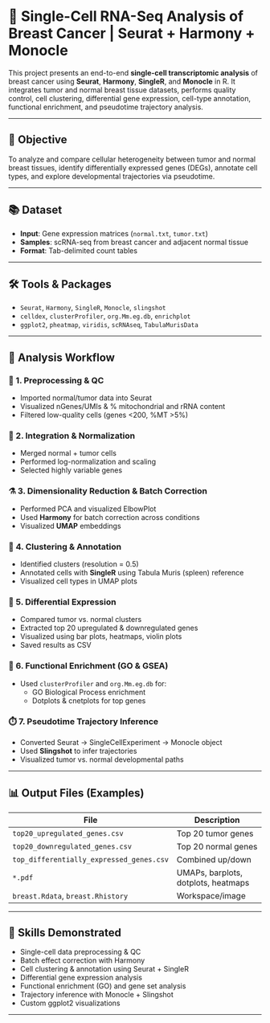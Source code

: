 # 🔬 Single-Cell RNA-Seq Analysis of Breast Cancer | Seurat + Harmony + Monocle

This project presents an end-to-end **single-cell transcriptomic analysis** of breast cancer using **Seurat**, **Harmony**, **SingleR**, and **Monocle** in R. It integrates tumor and normal breast tissue datasets, performs quality control, cell clustering, differential gene expression, cell-type annotation, functional enrichment, and pseudotime trajectory analysis.

---

## 🎯 Objective

To analyze and compare cellular heterogeneity between tumor and normal breast tissues, identify differentially expressed genes (DEGs), annotate cell types, and explore developmental trajectories via pseudotime.

---

## 📚 Dataset

- **Input**: Gene expression matrices (`normal.txt`, `tumor.txt`)
- **Samples**: scRNA-seq from breast cancer and adjacent normal tissue
- **Format**: Tab-delimited count tables

---

## 🛠️ Tools & Packages

- `Seurat`, `Harmony`, `SingleR`, `Monocle`, `slingshot`
- `celldex`, `clusterProfiler`, `org.Mm.eg.db`, `enrichplot`
- `ggplot2`, `pheatmap`, `viridis`, `scRNAseq`, `TabulaMurisData`

---

## 🔄 Analysis Workflow

### 🧹 1. Preprocessing & QC
- Imported normal/tumor data into Seurat
- Visualized nGenes/UMIs & % mitochondrial and rRNA content
- Filtered low-quality cells (genes <200, %MT >5%)

### 🔗 2. Integration & Normalization
- Merged normal + tumor cells
- Performed log-normalization and scaling
- Selected highly variable genes

### ⚗️ 3. Dimensionality Reduction & Batch Correction
- Performed PCA and visualized ElbowPlot
- Used **Harmony** for batch correction across conditions
- Visualized **UMAP** embeddings

### 🔎 4. Clustering & Annotation
- Identified clusters (resolution = 0.5)
- Annotated cells with **SingleR** using Tabula Muris (spleen) reference
- Visualized cell types in UMAP plots

### 🧬 5. Differential Expression
- Compared tumor vs. normal clusters
- Extracted top 20 upregulated & downregulated genes
- Visualized using bar plots, heatmaps, violin plots
- Saved results as CSV

### 🧠 6. Functional Enrichment (GO & GSEA)
- Used `clusterProfiler` and `org.Mm.eg.db` for:
  - GO Biological Process enrichment
  - Dotplots & cnetplots for top genes

### ⏱️ 7. Pseudotime Trajectory Inference
- Converted Seurat → SingleCellExperiment → Monocle object
- Used **Slingshot** to infer trajectories
- Visualized tumor vs. normal developmental paths

---

## 📊 Output Files (Examples)

| File | Description |
|------|-------------|
| `top20_upregulated_genes.csv` | Top 20 tumor genes |
| `top20_downregulated_genes.csv` | Top 20 normal genes |
| `top_differentially_expressed_genes.csv` | Combined up/down |
| `*.pdf` | UMAPs, barplots, dotplots, heatmaps |
| `breast.Rdata`, `breast.Rhistory` | Workspace/image |

---

## 🧠 Skills Demonstrated

- Single-cell data preprocessing & QC  
- Batch effect correction with Harmony  
- Cell clustering & annotation using Seurat + SingleR  
- Differential gene expression analysis  
- Functional enrichment (GO) and gene set analysis  
- Trajectory inference with Monocle + Slingshot  
- Custom ggplot2 visualizations

---

